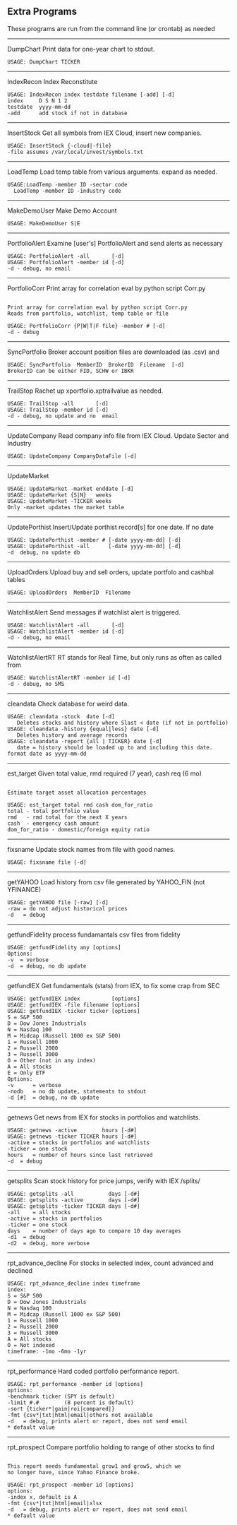 
## Extra Programs
These programs are run from the command line (or crontab) as needed

---------------------------------------------------------------------------
DumpChart Print data for one-year chart to stdout.
```
USAGE: DumpChart TICKER
```
---------------------------------------------------------------------------
IndexRecon Index Reconstitute
```
USAGE: IndexRecon index testdate filename [-add] [-d]
index     D S N 1 2
testdate  yyyy-mm-dd
-add      add stock if not in database
```
---------------------------------------------------------------------------
InsertStock Get all symbols from IEX Cloud, insert new companies.
```
USAGE: InsertStock {-cloud|-file}
-file assumes /var/local/invest/symbols.txt
```
---------------------------------------------------------------------------
LoadTemp Load temp table from various arguments. expand as needed.
```
USAGE:LoadTemp -member ID -sector code
  LoadTemp -member ID -industry code
```
---------------------------------------------------------------------------
MakeDemoUser Make Demo Account
```
USAGE: MakeDemoUser S|E
```
---------------------------------------------------------------------------
PortfolioAlert Examine [user's] PortfolioAlert and send alerts as necessary
```
USAGE: PortfolioAlert -all       [-d]
USAGE: PortfolioAlert -member id [-d]
-d - debug, no email
```
---------------------------------------------------------------------------
PortfolioCorr Print array for correlation eval by python script Corr.py
```

Print array for correlation eval by python script Corr.py
Reads from portfolio, watchlist, temp table or file

USAGE: PortfolioCorr {P|W|T|F file} -member # [-d]
-d - debug
```
---------------------------------------------------------------------------
SyncPortfolio Broker account position files are downloaded (as .csv) and 
```
USAGE: SyncPortfolio  MemberID  BrokerID  Filename  [-d]
BrokerID can be either FID, SCHW or IBKR
```
---------------------------------------------------------------------------
TrailStop Rachet up xportfolio.xptrailvalue as needed.  
```
USAGE: TrailStop -all       [-d]
USAGE: TrailStop -member id [-d]
-d - debug, no update and no  email
```
---------------------------------------------------------------------------
UpdateCompany Read company info file from IEX Cloud.  Update Sector and Industry
```
USAGE: UpdateCompany CompanyDataFile [-d]
```
---------------------------------------------------------------------------
UpdateMarket 
```
USAGE: UpdateMarket -market enddate [-d]
USAGE: UpdateMarket {S|N}   weeks
USAGE: UpdateMarket -TICKER weeks
Only -market updates the market table
```
---------------------------------------------------------------------------
UpdatePorthist Insert/Update porthist record[s] for one date. If no date
```
USAGE: UpdatePorthist -member # [-date yyyy-mm-dd] [-d]
USAGE: UpdatePorthist -all      [-date yyyy-mm-dd] [-d]
-d  debug, no update db
```
---------------------------------------------------------------------------
UploadOrders Upload buy and sell orders, update portfolo and cashbal tables
```
USAGE: UploadOrders  MemberID  Filename
```
---------------------------------------------------------------------------
WatchlistAlert Send messages if watchlist alert is triggered.
```
USAGE: WatchlistAlert -all       [-d]
USAGE: WatchlistAlert -member id [-d]
-d - debug, no email
```
---------------------------------------------------------------------------
WatchlistAlertRT RT stands for Real Time, but only runs as often as called from 
```
USAGE: WatchlistAlertRT -member id [-d]
-d - debug, no SMS
```
---------------------------------------------------------------------------
cleandata Check database for weird data.
```
USAGE: cleandata -stock  date [-d]
   Deletes stocks and history where Slast < date (if not in portfolio)
USAGE: cleandata -history {equal|less} date [-d]
   Deletes history and average records
USAGE: cleandata -report {all | TICKER} date [-d]
   date = history should be loaded up to and including this date.
format date as yyyy-mm-dd
```
---------------------------------------------------------------------------
est_target Given total value, rmd required (7 year), cash req (6 mo)
```

Estimate target asset allocation percentages

USAGE: est_target total rmd cash dom_for_ratio
total - total portfolio value
rmd   - rmd total for the next X years
cash  - emergency cash amount
dom_for_ratio - domestic/foreign equity ratio
```
---------------------------------------------------------------------------
fixsname Update stock names from file with good names.
```
USAGE: fixsname file [-d]
```
---------------------------------------------------------------------------
getYAHOO Load history from csv file generated by YAHOO_FIN (not YFINANCE)
```
USAGE: getYAHOO file [-raw] [-d]
-raw = do not adjust historical prices
-d   = debug
```
---------------------------------------------------------------------------
getfundFidelity process fundamantals csv files from fidelity
```
USAGE: getfundFidelity any [options]
Options:
-v  = verbose
-d  = debug, no db update
```
---------------------------------------------------------------------------
getfundIEX Get fundamentals (stats) from IEX, to fix some crap from SEC
```
USAGE: getfundIEX index          [options]
USAGE: getfundIEX -file filename [options]
USAGE: getfundIEX -ticker ticker [options]
S = S&P 500
D = Dow Jones Industrials
N = Nasdaq 100
M = Midcap (Russell 1000 ex S&P 500)
1 = Russell 1000
2 = Russell 2000
3 = Russell 3000
O = Other (not in any index)
A = All stocks
E = Only ETF
Options:
-v      = verbose
-nodb   = no db update, statements to stdout
-d [#]  = debug, no db update
```
---------------------------------------------------------------------------
getnews Get news from IEX for stocks in portfolios and watchlists.
```
USAGE: getnews -active        hours [-d#]
USAGE: getnews -ticker TICKER hours [-d#]
-active = stocks in portfolios and watchlists
-ticker = one stock
hours   = number of hours since last retrieved
-d  = debug
```
---------------------------------------------------------------------------
getsplits Scan stock history for price jumps, verify with IEX /splits/
```
USAGE: getsplits -all           days [-d#]
USAGE: getsplits -active        days [-d#]
USAGE: getsplits -ticker TICKER days [-d#]
-all    = all stocks
-active = stocks in portfolios
-ticker = one stock
days    = number of days ago to compare 10 day averages
-d1  = debug
-d2  = debug, more verbose
```
---------------------------------------------------------------------------
rpt_advance_decline For stocks in selected index, count advanced and declined
```
USAGE: rpt_advance_decline index timeframe
index:
S = S&P 500
D = Dow Jones Industrials
N = Nasdaq 100
M = Midcap (Russell 1000 ex S&P 500)
1 = Russell 1000
2 = Russell 2000
3 = Russell 3000
A = All stocks
O = Not indexed
timeframe: -1mo -6mo -1yr
```
---------------------------------------------------------------------------
rpt_performance Hard coded portfolio performance report.
```
USAGE: rpt_performance -member id [options]
options:
-benchmark ticker (SPY is default)
-limit #.#        (8 percent is default)
-sort {ticker*|gain|roi|compared|}
-fmt {csv*|txt|html|email|others not available
-d   = debug, prints alert or report, does not send email
* default value
```
---------------------------------------------------------------------------
rpt_prospect Compare portfolio holding to range of other stocks to find
```

This report needs fundamental grow1 and grow5, which we
no longer have, since Yahoo Finance broke.

USAGE: rpt_prospect -member id [options]
options:
-index x, default is A
-fmt {csv*|txt|html|email|xlsx
-d   = debug, prints alert or report, does not send email
* default value
```
